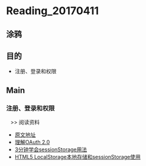 # Reading_20170411
## 涂鸦

## 目的
- 注册、登录和权限

## Main
### 注册、登录和权限  
    >> 阅读资料
- [原文地址](http://www.cnblogs.com/keepfool/p/5665953.html)  
- [理解OAuth 2.0](http://www.ruanyifeng.com/blog/2014/05/oauth_2_0.html)  
- [3分钟学会sessionStorage用法](http://blog.csdn.net/oaa608868/article/details/53539954)
- [HTML5 LocalStorage本地存储和sessionStorage使用](http://blog.csdn.net/qxs965266509/article/details/10012821)
